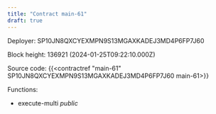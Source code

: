 ```yaml
---
title: "Contract main-61"
draft: true
---
```

Deployer: SP10JN8QXCYEXMPN9S13MGAXKADEJ3MD4P6FP7J60


 



Block height: 136921 (2024-01-25T09:22:10.000Z)

Source code: {{<contractref "main-61" SP10JN8QXCYEXMPN9S13MGAXKADEJ3MD4P6FP7J60 main-61>}}

Functions:

* execute-multi _public_

